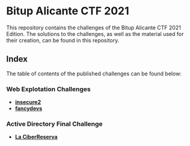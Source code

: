 # Bitup Alicante CTF 2021

This repository contains the challenges of the Bitup Alicante CTF 2021 Edition. The solutions to the challenges, as well as the material used for their creation, can be found in this repository.

## Index

The table of contents of the published challenges can be found below:

### Web Explotation Challenges

* [**insecure2**](insecure2/)
* [**fancydevs**](fancydevs/)

### Active Directory Final Challenge

* [**La CiberReserva**](https://github.com/secu77/ciberreserva)
